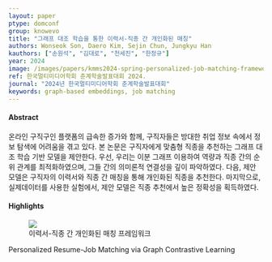 ```yaml
---
layout: paper
ptype: domconf
group: knowevo
title: "그래프 대조 학습을 통한 이력서-직종 간 개인화된 매칭"
authors: Wonseok Son, Daero Kim, Sejin Chun, Jungkyu Han 
kauthors: ["손원석", "김대로", "천세진", "한정규"]
year: 2024
image: /images/papers/kmms2024-spring-personalized-job-matching-framework.png
ref: 한국멀티미디어학회 춘계학술발표대회 2024.
journal: "2024년 한국멀티미디어학회 춘계학술발표대회"
keywords: graph-based embeddings, job matching
---
```


<h4><span class="badge badge-info">Abstract</span></h4>
온라인 구직구인 플랫폼의 급속한 증가와 함께, 구직자들은 방대한 취업 정보 속에서 정보 탐색에 어려움을 겪고 있다. 본 논문은 구직자에게 맞춤형 직종을 추천하는 그래프 대조 학습 기반 모델을 제안한다. 우선, 우리는 이분 그래프 이용하여 역량과 직종 간의 순위 관계를 최적화하였으며, 그들 간의 의미론적 연결성을 깊이 파악하였다. 다음, 제안 모델은 구직자의 이력서와 직종 간 매칭을 통해 개인화된 직종을 추천한다. 마지막으로, 실제데이터를 사용한 실험에서, 제안 모델은 직종 추천에서 높은 정확성을 획득하였다.

<h4><span class="badge badge-info">Highlights</span></h4>
<figure>
    <img class="pull-left pad-right media-object d-none d-sm-block" src="{{ page.image }}">
    <figcaption>이력서-직종 간 개인화된 매칭 프레임워크</figcaption>
</figure>


<div class="alert alert-warning" role="alert">
   Personalized Resume-Job Matching via Graph Contrastive Learning
</div>